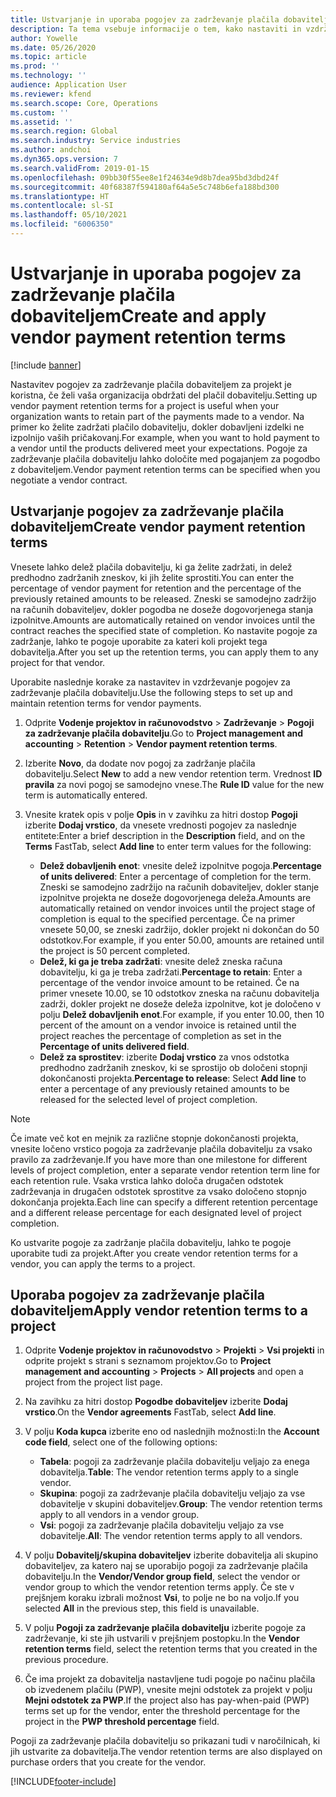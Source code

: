 ```yaml
---
title: Ustvarjanje in uporaba pogojev za zadrževanje plačila dobaviteljem
description: Ta tema vsebuje informacije o tem, kako nastaviti in vzdrževati pogoje za zadrževanje plačila dobaviteljem.
author: Yowelle
ms.date: 05/26/2020
ms.topic: article
ms.prod: ''
ms.technology: ''
audience: Application User
ms.reviewer: kfend
ms.search.scope: Core, Operations
ms.custom: ''
ms.assetid: ''
ms.search.region: Global
ms.search.industry: Service industries
ms.author: andchoi
ms.dyn365.ops.version: 7
ms.search.validFrom: 2019-01-15
ms.openlocfilehash: 09bb30f55ee8e1f24634e9d8b7dea95bd3dbd24f
ms.sourcegitcommit: 40f68387f594180af64a5e5c748b6efa188bd300
ms.translationtype: HT
ms.contentlocale: sl-SI
ms.lasthandoff: 05/10/2021
ms.locfileid: "6006350"
---
```

# <a name="create-and-apply-vendor-payment-retention-terms"></a><span data-ttu-id="76f42-103">Ustvarjanje in uporaba pogojev za zadrževanje plačila dobaviteljem</span><span class="sxs-lookup"><span data-stu-id="76f42-103">Create and apply vendor payment retention terms</span></span>

[!include [banner](../includes/banner.md)] 

<span data-ttu-id="76f42-104">Nastavitev pogojev za zadrževanje plačila dobaviteljem za projekt je koristna, če želi vaša organizacija obdržati del plačil dobavitelju.</span><span class="sxs-lookup"><span data-stu-id="76f42-104">Setting up vendor payment retention terms for a project is useful when your organization wants to retain part of the payments made to a vendor.</span></span> <span data-ttu-id="76f42-105">Na primer ko želite zadržati plačilo dobavitelju, dokler dobavljeni izdelki ne izpolnijo vaših pričakovanj.</span><span class="sxs-lookup"><span data-stu-id="76f42-105">For example, when you want to hold payment to a vendor until the products delivered meet your expectations.</span></span> <span data-ttu-id="76f42-106">Pogoje za zadrževanje plačila dobavitelju lahko določite med pogajanjem za pogodbo z dobaviteljem.</span><span class="sxs-lookup"><span data-stu-id="76f42-106">Vendor payment retention terms can be specified when you negotiate a vendor contract.</span></span>

## <a name="create-vendor-payment-retention-terms"></a><span data-ttu-id="76f42-107">Ustvarjanje pogojev za zadrževanje plačila dobaviteljem</span><span class="sxs-lookup"><span data-stu-id="76f42-107">Create vendor payment retention terms</span></span>

<span data-ttu-id="76f42-108">Vnesete lahko delež plačila dobavitelju, ki ga želite zadržati, in delež predhodno zadržanih zneskov, ki jih želite sprostiti.</span><span class="sxs-lookup"><span data-stu-id="76f42-108">You can enter the percentage of vendor payment for retention and the percentage of the previously retained amounts to be released.</span></span> <span data-ttu-id="76f42-109">Zneski se samodejno zadržijo na računih dobaviteljev, dokler pogodba ne doseže dogovorjenega stanja izpolnitve.</span><span class="sxs-lookup"><span data-stu-id="76f42-109">Amounts are automatically retained on vendor invoices until the contract reaches the specified state of completion.</span></span> <span data-ttu-id="76f42-110">Ko nastavite pogoje za zadržanje, lahko te pogoje uporabite za kateri koli projekt tega dobavitelja.</span><span class="sxs-lookup"><span data-stu-id="76f42-110">After you set up the retention terms, you can apply them to any project for that vendor.</span></span>

<span data-ttu-id="76f42-111">Uporabite naslednje korake za nastavitev in vzdrževanje pogojev za zadrževanje plačila dobavitelju.</span><span class="sxs-lookup"><span data-stu-id="76f42-111">Use the following steps to set up and maintain retention terms for vendor payments.</span></span> 

1. <span data-ttu-id="76f42-112">Odprite **Vodenje projektov in računovodstvo** > **Zadrževanje** > **Pogoji za zadrževanje plačila dobavitelju**.</span><span class="sxs-lookup"><span data-stu-id="76f42-112">Go to **Project management and accounting** > **Retention** > **Vendor payment retention terms**.</span></span>
2. <span data-ttu-id="76f42-113">Izberite **Novo**, da dodate nov pogoj za zadržanje plačila dobavitelju.</span><span class="sxs-lookup"><span data-stu-id="76f42-113">Select **New** to add a new vendor retention term.</span></span> <span data-ttu-id="76f42-114">Vrednost **ID pravila** za novi pogoj se samodejno vnese.</span><span class="sxs-lookup"><span data-stu-id="76f42-114">The **Rule ID** value for the new term is automatically entered.</span></span> 
3. <span data-ttu-id="76f42-115">Vnesite kratek opis v polje **Opis** in v zavihku za hitri dostop **Pogoji** izberite **Dodaj vrstico**, da vnesete vrednosti pogojev za naslednje entitete:</span><span class="sxs-lookup"><span data-stu-id="76f42-115">Enter a brief description in the **Description** field, and on the **Terms** FastTab, select **Add line** to enter term values for the following:</span></span>

   - <span data-ttu-id="76f42-116">**Delež dobavljenih enot**: vnesite delež izpolnitve pogoja.</span><span class="sxs-lookup"><span data-stu-id="76f42-116">**Percentage of units delivered**: Enter a percentage of completion for the term.</span></span> <span data-ttu-id="76f42-117">Zneski se samodejno zadržijo na računih dobaviteljev, dokler stanje izpolnitve projekta ne doseže dogovorjenega deleža.</span><span class="sxs-lookup"><span data-stu-id="76f42-117">Amounts are automatically retained on vendor invoices until the project stage of completion is equal to the specified percentage.</span></span> <span data-ttu-id="76f42-118">Če na primer vnesete 50,00, se zneski zadržijo, dokler projekt ni dokončan do 50 odstotkov.</span><span class="sxs-lookup"><span data-stu-id="76f42-118">For example, if you enter 50.00, amounts are retained until the project is 50 percent completed.</span></span>
   - <span data-ttu-id="76f42-119">**Delež, ki ga je treba zadržati**: vnesite delež zneska računa dobavitelju, ki ga je treba zadržati.</span><span class="sxs-lookup"><span data-stu-id="76f42-119">**Percentage to retain**: Enter a percentage of the vendor invoice amount to be retained.</span></span> <span data-ttu-id="76f42-120">Če na primer vnesete 10.00, se 10 odstotkov zneska na računu dobavitelja zadrži, dokler projekt ne doseže deleža izpolnitve, kot je določeno v polju **Delež dobavljenih enot**.</span><span class="sxs-lookup"><span data-stu-id="76f42-120">For example, if you enter 10.00, then 10 percent of the amount on a vendor invoice is retained until the project reaches the percentage of completion as set in the **Percentage of units delivered field**.</span></span>
   - <span data-ttu-id="76f42-121">**Delež za sprostitev**: izberite **Dodaj vrstico** za vnos odstotka predhodno zadržanih zneskov, ki se sprostijo ob določeni stopnji dokončanosti projekta.</span><span class="sxs-lookup"><span data-stu-id="76f42-121">**Percentage to release**: Select **Add line** to enter a percentage of any previously retained amounts to be released for the selected level of project completion.</span></span>

> [!NOTE]
> <span data-ttu-id="76f42-122">Če imate več kot en mejnik za različne stopnje dokončanosti projekta, vnesite ločeno vrstico pogoja za zadrževanje plačila dobavitelju za vsako pravilo za zadrževanje.</span><span class="sxs-lookup"><span data-stu-id="76f42-122">If you have more than one milestone for different levels of project completion, enter a separate vendor retention term line for each retention rule.</span></span> <span data-ttu-id="76f42-123">Vsaka vrstica lahko določa drugačen odstotek zadrževanja in drugačen odstotek sprostitve za vsako določeno stopnjo dokončanja projekta.</span><span class="sxs-lookup"><span data-stu-id="76f42-123">Each line can specify a different retention percentage and a different release percentage for each designated level of project completion.</span></span>

<span data-ttu-id="76f42-124">Ko ustvarite pogoje za zadržanje plačila dobavitelju, lahko te pogoje uporabite tudi za projekt.</span><span class="sxs-lookup"><span data-stu-id="76f42-124">After you create vendor retention terms for a vendor, you can apply the terms to a project.</span></span>

## <a name="apply-vendor-retention-terms-to-a-project"></a><span data-ttu-id="76f42-125">Uporaba pogojev za zadrževanje plačila dobaviteljem</span><span class="sxs-lookup"><span data-stu-id="76f42-125">Apply vendor retention terms to a project</span></span>

1. <span data-ttu-id="76f42-126">Odprite **Vodenje projektov in računovodstvo** > **Projekti** > **Vsi projekti** in odprite projekt s strani s seznamom projektov.</span><span class="sxs-lookup"><span data-stu-id="76f42-126">Go to **Project management and accounting** > **Projects** > **All projects** and open a project from the project list page.</span></span>
2. <span data-ttu-id="76f42-127">Na zavihku za hitri dostop **Pogodbe dobaviteljev** izberite **Dodaj vrstico**.</span><span class="sxs-lookup"><span data-stu-id="76f42-127">On the **Vendor agreements** FastTab, select **Add line**.</span></span>
3. <span data-ttu-id="76f42-128">V polju **Koda kupca** izberite eno od naslednjih možnosti:</span><span class="sxs-lookup"><span data-stu-id="76f42-128">In the **Account code field**, select one of the following options:</span></span> 

   - <span data-ttu-id="76f42-129">**Tabela**: pogoji za zadrževanje plačila dobavitelju veljajo za enega dobavitelja.</span><span class="sxs-lookup"><span data-stu-id="76f42-129">**Table**: The vendor retention terms apply to a single vendor.</span></span>
   - <span data-ttu-id="76f42-130">**Skupina**: pogoji za zadrževanje plačila dobavitelju veljajo za vse dobavitelje v skupini dobaviteljev.</span><span class="sxs-lookup"><span data-stu-id="76f42-130">**Group**: The vendor retention terms apply to all vendors in a vendor group.</span></span>
   - <span data-ttu-id="76f42-131">**Vsi**: pogoji za zadrževanje plačila dobavitelju veljajo za vse dobavitelje.</span><span class="sxs-lookup"><span data-stu-id="76f42-131">**All**: The vendor retention terms apply to all vendors.</span></span>

4. <span data-ttu-id="76f42-132">V polju **Dobavitelj/skupina dobaviteljev** izberite dobavitelja ali skupino dobaviteljev, za katero naj se uporabijo pogoji za zadrževanje plačila dobavitelju.</span><span class="sxs-lookup"><span data-stu-id="76f42-132">In the **Vendor/Vendor group field**, select the vendor or vendor group to which the vendor retention terms apply.</span></span> <span data-ttu-id="76f42-133">Če ste v prejšnjem koraku izbrali možnost **Vsi**, to polje ne bo na voljo.</span><span class="sxs-lookup"><span data-stu-id="76f42-133">If you selected **All** in the previous step, this field is unavailable.</span></span>
5. <span data-ttu-id="76f42-134">V polju **Pogoji za zadrževanje plačila dobavitelju** izberite pogoje za zadrževanje, ki ste jih ustvarili v prejšnjem postopku.</span><span class="sxs-lookup"><span data-stu-id="76f42-134">In the **Vendor retention terms** field, select the retention terms that you created in the previous procedure.</span></span>
6. <span data-ttu-id="76f42-135">Če ima projekt za dobavitelja nastavljene tudi pogoje po načinu plačila ob izvedenem plačilu (PWP), vnesite mejni odstotek za projekt v polju **Mejni odstotek za PWP**.</span><span class="sxs-lookup"><span data-stu-id="76f42-135">If the project also has pay-when-paid (PWP) terms set up for the vendor, enter the threshold percentage for the project in the **PWP threshold percentage** field.</span></span>

<span data-ttu-id="76f42-136">Pogoji za zadrževanje plačila dobavitelju so prikazani tudi v naročilnicah, ki jih ustvarite za dobavitelja.</span><span class="sxs-lookup"><span data-stu-id="76f42-136">The vendor retention terms are also displayed on purchase orders that you create for the vendor.</span></span>


[!INCLUDE[footer-include](../includes/footer-banner.md)]